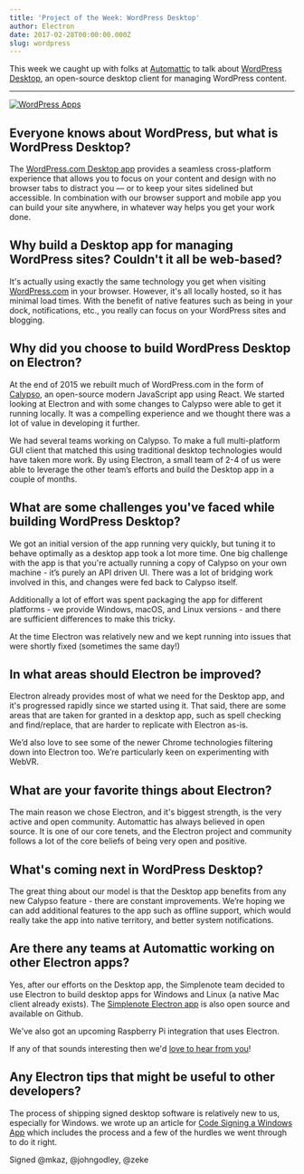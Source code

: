 ```yaml
---
title: 'Project of the Week: WordPress Desktop'
author: Electron
date: 2017-02-28T00:00:00.000Z
slug: wordpress
---
```

This week we caught up with folks at [Automattic](https://automattic.com/) to
talk about [WordPress Desktop](https://apps.wordpress.com/desktop/), an
open-source desktop client for managing WordPress content.

---

[![WordPress Apps](https://cloud.githubusercontent.com/assets/2289/23391881/ea54d52e-fd2c-11e6-86ec-98fe466d5c5c.gif)](https://apps.wordpress.com/desktop/)

## Everyone knows about WordPress, but what is WordPress Desktop?

The [WordPress.com Desktop app](https://apps.wordpress.com/desktop/) provides a seamless cross-platform experience that allows you to focus on your content and design with no browser tabs to distract you — or to keep your sites sidelined but accessible. In combination with our browser support and mobile app you can build your site anywhere, in whatever way helps you get your work done.

## Why build a Desktop app for managing WordPress sites? Couldn't it all be web-based?

It's actually using exactly the same technology you get when visiting [WordPress.com](https://wordpress.com) in your browser. However, it's all locally hosted, so it has minimal load times. With the benefit of native features such as being in your dock, notifications, etc., you really can focus on your WordPress sites and blogging.

## Why did you choose to build WordPress Desktop on Electron?

At the end of 2015 we rebuilt much of WordPress.com in the form of [Calypso](https://github.com/automattic/wp-calypso), an open-source modern JavaScript app using React. We started looking at Electron and with some changes to Calypso were able to get it running locally. It was a compelling  experience and we thought there was a lot of value in developing it further.

We had several teams working on Calypso. To make a full multi-platform GUI client that matched this using traditional desktop technologies would have taken more work. By using Electron, a small team of 2-4 of us were able to leverage the other team’s efforts and build the Desktop app in a couple of months.

## What are some challenges you've faced while building WordPress Desktop?

We got an initial version of the app running very quickly, but tuning it to behave optimally as a desktop app took a lot more time. One big challenge with the app is that you're actually running a copy of Calypso on your own machine - it’s purely an API driven UI. There was a lot of bridging work involved in this, and changes were fed back to Calypso itself.

Additionally a lot of effort was spent packaging the app for different platforms - we provide Windows, macOS, and Linux versions - and there are sufficient differences to make this tricky.

At the time Electron was relatively new and we kept running into issues that were shortly fixed (sometimes the same day!)

## In what areas should Electron be improved?

Electron already provides most of what we need for the Desktop app, and it's progressed rapidly since we started using it. That said, there are some areas that are taken for granted in a desktop app, such as spell checking and find/replace, that are harder to replicate with Electron as-is.

We’d also love to see some of the newer Chrome technologies filtering down into Electron too. We’re particularly keen on experimenting with WebVR.

## What are your favorite things about Electron?

The main reason we chose Electron, and it's biggest strength, is the very active and open community. Automattic has always believed in open source. It is one of our core tenets, and the Electron project and community follows a lot of the core beliefs of being very open and positive.

## What's coming next in WordPress Desktop?

The great thing about our model is that the Desktop app benefits from any new Calypso feature - there are constant improvements. We’re hoping we can add additional features to the app such as offline support, which would really take the app into native territory, and better system notifications.

## Are there any teams at Automattic working on other Electron apps?

Yes, after our efforts on the Desktop app, the Simplenote team decided to use Electron to build desktop apps for Windows and Linux (a native Mac client already exists). The [Simplenote Electron app](https://github.com/Automattic/simplenote-electron) is also open source and available on Github.

We've also got an upcoming Raspberry Pi integration that uses Electron.

If any of that sounds interesting then we'd [love to hear from you](https://automattic.com/work-with-us/)!

## Any Electron tips that might be useful to other developers?

The process of shipping signed desktop software is relatively new to us, especially for Windows. we wrote up an article for [Code Signing a Windows App](https://mkaz.blog/code/code-signing-a-windows-application/) which includes the process and a few of the hurdles we went through to do it right.


Signed @mkaz, @johngodley, @zeke
